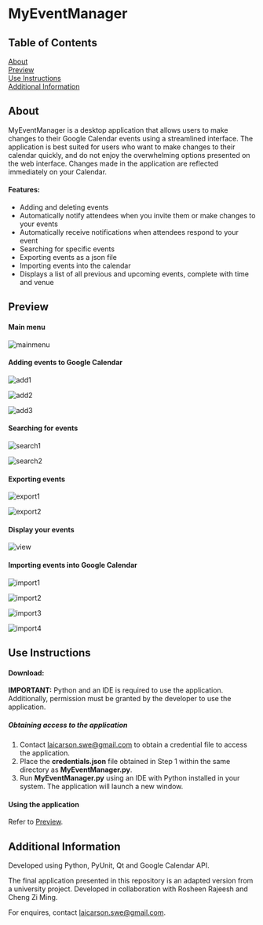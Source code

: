 # MyEventManager

## Table of Contents

[About](#about)<br>
[Preview](#preview)<br>
[Use Instructions](#use)<br>
[Additional Information](#info)<br>

## About <a name="about">

MyEventManager is a desktop application that allows users to make changes to their Google Calendar events using a streamlined interface. The application is best suited for users who want to make changes to their calendar quickly, and do not enjoy the overwhelming options presented on the web interface. Changes made in the application are reflected immediately on your Calendar.

#### Features:
- Adding and deleting events
- Automatically notify attendees when you invite them or make changes to your events
- Automatically receive notifications when attendees respond to your event
- Searching for specific events
- Exporting events as a json file
- Importing events into the calendar
- Displays a list of all previous and upcoming events, complete with time and venue

## Preview <a name="preview">

#### Main menu
![mainmenu](./images/menu.png)

#### Adding events to Google Calendar
![add1](./images/addevent.png)

![add2](./images/addevent_addattendee.png)

![add3](./images/addevent_calendar.png)

#### Searching for events
![search1](./images/searchevent.png)

![search2](./images/searchevent2.png)

#### Exporting events
![export1](./images/export.png)

![export2](./images/export2.png)

#### Display your events
![view](./images/viewevent.png)

#### Importing events into Google Calendar
![import1](./images/import1.png)

![import2](./images/import3.png)

![import3](./images/import2.png)

![import4](./images/import4.png)

## Use Instructions <a name="use">

#### Download:

**IMPORTANT:** Python and an IDE is required to use the application. Additionally, permission must be granted by the developer to use the application.

##### Obtaining access to the application

1. Contact [laicarson.swe@gmail.com](laicarson.swe@gmail.com) to obtain a credential file to access the application. 
2. Place the **credentials.json** file obtained in Step 1 within the same directory as **MyEventManager.py**.
3. Run **MyEventManager.py** using an IDE with Python installed in your system. The application will launch a new window.

#### Using the application

Refer to [Preview](#preview).

## Additional Information <a name="info">

Developed using Python, PyUnit, Qt and Google Calendar API.

The final application presented in this repository is an adapted version from a university project. Developed in collaboration with Rosheen Rajeesh and Cheng Zi Ming.

For enquires, contact [laicarson.swe@gmail.com](laicarson.swe@gmail.com).

